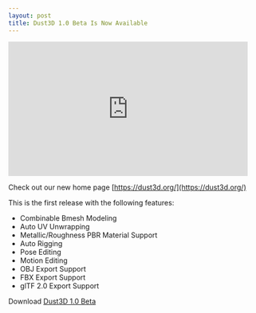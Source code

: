 ```yaml
---
layout: post
title: Dust3D 1.0 Beta Is Now Available
---
```


<iframe id="ytplayer" type="text/html" width="480" height="270" src="https://www.youtube.com/embed/BjkDoRC_BVc?autoplay=0&origin=https://dust3d.org/" frameborder="0"></iframe>

Check out our new home page [https://dust3d.org/](https://dust3d.org/)

This is the first release with the following features:  

- Combinable Bmesh Modeling
- Auto UV Unwrapping
- Metallic/Roughness PBR Material Support
- Auto Rigging
- Pose Editing
- Motion Editing
- OBJ Export Support
- FBX Export Support
- glTF 2.0 Export Support

Download [Dust3D 1.0 Beta](https://github.com/huxingyi/dust3d/releases/tag/1.0.0-beta.12)
